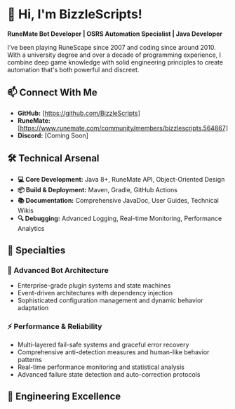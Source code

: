 # 👋 Hi, I'm BizzleScripts!

**RuneMate Bot Developer | OSRS Automation Specialist | Java Developer**

I've been playing RuneScape since 2007 and coding since around 2010. With a university degree and over a decade of programming experience, I combine deep game knowledge with solid engineering principles to create automation that's both powerful and discreet.

## 📫 Connect With Me

- **GitHub:** [https://github.com/BizzleScripts]
- **RuneMate:** [https://www.runemate.com/community/members/bizzlescripts.564867]
- **Discord:** [Coming Soon]

## 🛠️ Technical Arsenal

- **💻 Core Development:** Java 8+, RuneMate API, Object-Oriented Design
- **📦 Build & Deployment:** Maven, Gradle, GitHub Actions
- **📚 Documentation:** Comprehensive JavaDoc, User Guides, Technical Wikis
- **🔍 Debugging:** Advanced Logging, Real-time Monitoring, Performance Analytics

## 🎯 Specialties

### 🤖 Advanced Bot Architecture
- Enterprise-grade plugin systems and state machines
- Event-driven architectures with dependency injection  
- Sophisticated configuration management and dynamic behavior adaptation

### ⚡ Performance & Reliability
- Multi-layered fail-safe systems and graceful error recovery
- Comprehensive anti-detection measures and human-like behavior patterns
- Real-time performance monitoring and statistical analysis
- Advanced failure state detection and auto-correction protocols

## 🌟 Engineering Excellence
